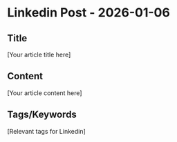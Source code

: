 # Linkedin Post - 2026-01-06

## Title
[Your article title here]

## Content
[Your article content here]

## Tags/Keywords
[Relevant tags for Linkedin]
